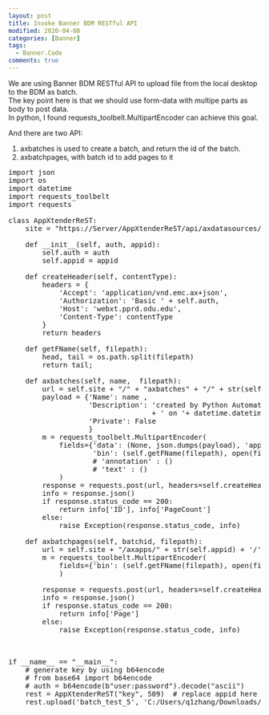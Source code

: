 ```yaml
---
layout: post
title: Invoke Banner BDM RESTful API
modified: 2020-04-08
categories: [Banner]  
tags: 
  - Banner.Code
comments: true
---
```

We are using Banner BDM RESTful API to upload file from the local desktop to the BDM as batch. <br>
The key point here is that we should use form-data with multipe parts as body to post data.<br>
In python, I found requests_toolbelt.MultipartEncoder can achieve this goal. <br>

And there are two API:
1. axbatches is used to create a batch, and return the id of the batch.
2. axbatchpages, with batch id to add pages to it

<pre class="prettyprint lang-python linenums=1 ">
import json
import os
import datetime
import requests_toolbelt
import requests

class AppXtenderReST:
    site = "https://Server/AppXtenderReST/api/axdatasources/PPRD2"

    def __init__(self, auth, appid):
        self.auth = auth
        self.appid = appid

    def createHeader(self, contentType):
        headers = {
            'Accept': 'application/vnd.emc.ax+json',
            'Authorization': 'Basic ' + self.auth,
            'Host': 'webxt.pprd.odu.edu',
            'Content-Type': contentType
        }
        return headers

    def getFName(self, filepath):
        head, tail = os.path.split(filepath)
        return tail;

    def axbatches(self, name,  filepath):
        url = self.site + "/" + "axbatches" + "/" + str(self.appid)
        payload = {'Name': name ,
                   'Description': 'created by Python Automation Script for App ' + str(self.appid)
                                  + ' on '+ datetime.datetime.now().strftime('%Y-%m-%d'),
                   'Private': False
                   }
        m = requests_toolbelt.MultipartEncoder(
            fields={'data': (None, json.dumps(payload), 'application/vnd.emc.ax+json; charset=utf-8'),
                    'bin': (self.getFName(filepath), open(filepath, 'rb'), 'application/bin')}
                    # 'annotation' : ()
                    # 'text' : ()
            )
        response = requests.post(url, headers=self.createHeader(m.content_type), data=m)
        info = response.json()
        if response.status_code == 200:
            return info['ID'], info['PageCount']
        else:
            raise Exception(response.status_code, info)

    def axbatchpages(self, batchid, filepath):
        url = self.site + "/axapps/" + str(self.appid) + '/' + "axbatchpages" + "/" + str(batchid)
        m = requests_toolbelt.MultipartEncoder(
            fields={'bin': (self.getFName(filepath), open(filepath, 'rb'), 'application/bin')}
            )

        response = requests.post(url, headers=self.createHeader(m.content_type), data=m)
        info = response.json()
        if response.status_code == 200:
            return info['Page']
        else:
            raise Exception(response.status_code, info)



if __name__ == "__main__":
    # generate key by using b64encode 
    # from base64 import b64encode
    # auth = b64encode(b"user:password").decode("ascii")  
    rest = AppXtenderReST("key", 509)  # replace appid here  
    rest.upload('batch_test_5', 'C:/Users/q1zhang/Downloads/test')

</pre>   



